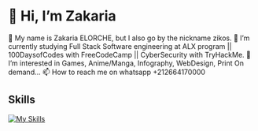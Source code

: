 # 💫 Hi, I’m Zakaria

👋 My name is Zakaria ELORCHE, but I also go by the nickname zikos.
🌱 I’m currently studying Full Stack Software engineering at ALX program || 100DaysofCodes with FreeCodeCamp || CyberSecurity with TryHackMe.
👀 I’m interested in Games, Anime/Manga, Infography, WebDesign, Print On demand...
📫 How to reach me on whatsapp +212664170000

## Skills

[![My Skills](https://skillicons.dev/icons?i=ai,bash,c,css,emacs,figma,git,github,heroku,html,ps,powershell,r,vim,visualstudio,vscode,wordpress&theme=light)](https://skillicons.dev)


